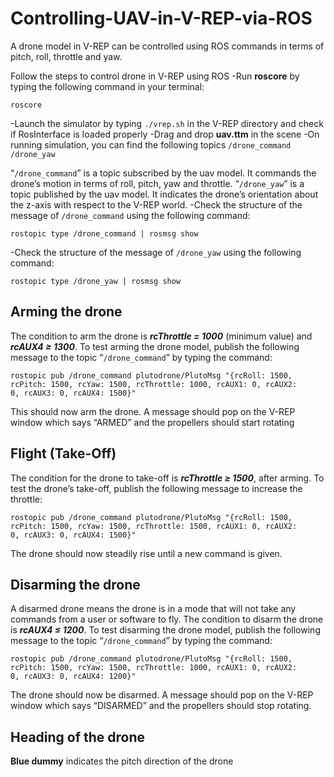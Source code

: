 # Controlling-UAV-in-V-REP-via-ROS
A drone model in V-REP can be controlled using ROS commands in terms of pitch, roll, throttle and yaw.

Follow the steps to control drone in V-REP using ROS
-Run **roscore** by typing the following command in your terminal:
```
roscore
```
-Launch the simulator by typing ```./vrep.sh``` in the V-REP directory and check if RosInterface is loaded properly
-Drag and drop **uav.ttm** in the scene
-On running simulation, you can find the following topics 
```/drone_command /drone_yaw```

“```/drone_command```” is a topic subscribed by the uav model. It commands the drone’s motion in terms of roll, pitch, yaw and throttle.
“```/drone_yaw```” is a topic published by the uav model. It indicates the drone’s orientation about the z-axis with respect to the V-REP world.
-Check the structure of the message of ```/drone_command``` using the following command:
```
rostopic type /drone_command | rosmsg show
```
-Check the structure of the message of ```/drone_yaw``` using the following command:
```
rostopic type /drone_yaw | rosmsg show
```


## Arming the drone

The condition to arm the drone is ***rcThrottle = 1000*** (minimum value) and ***rcAUX4 ≥ 1300***. To test arming the drone model, publish the following message to the topic “```/drone_command```” by typing the command:
```
rostopic pub /drone_command plutodrone/PlutoMsg "{rcRoll: 1500,
rcPitch: 1500, rcYaw: 1500, rcThrottle: 1000, rcAUX1: 0, rcAUX2:
0, rcAUX3: 0, rcAUX4: 1500}"
```
This should now arm the drone. A message should pop on the V-REP window which says “ARMED” and the propellers should start rotating


## Flight (Take-Off)

The condition for the drone to take-off is ***rcThrottle ≥ 1500***, after arming. To test the drone’s take-off, publish the following message to increase the throttle:
```
rostopic pub /drone_command plutodrone/PlutoMsg "{rcRoll: 1500,
rcPitch: 1500, rcYaw: 1500, rcThrottle: 1500, rcAUX1: 0, rcAUX2:
0, rcAUX3: 0, rcAUX4: 1500}"
```
The drone should now steadily rise until a new command is given.

## Disarming the drone

A disarmed drone means the drone is in a mode that will not take any commands from a user or software to fly.
The condition to disarm the drone is ***rcAUX4 ≤ 1200***. To test disarming the drone model, publish the following
message to the topic “```/drone_command```” by typing the command:
```
rostopic pub /drone_command plutodrone/PlutoMsg "{rcRoll: 1500,
rcPitch: 1500, rcYaw: 1500, rcThrottle: 1000, rcAUX1: 0, rcAUX2:
0, rcAUX3: 0, rcAUX4: 1200}"
```
The drone should now be disarmed. A message should pop on the V-REP window which says “DISARMED” and the propellers should stop rotating.

## Heading of the drone
**Blue dummy** indicates the pitch direction of the drone
